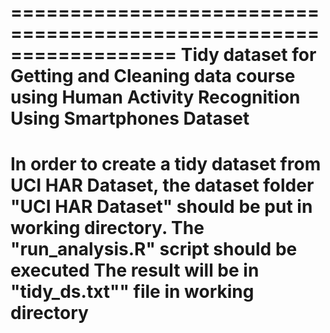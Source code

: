 ==================================================================
Tidy dataset for Getting and Cleaning data course using
Human Activity Recognition Using Smartphones Dataset
==================================================================
In order to create a tidy dataset from UCI HAR Dataset, the dataset folder "UCI HAR Dataset" should be put in working directory. The "run_analysis.R" script should be executed
The result will be in "tidy_ds.txt"" file in working directory
=========================================
